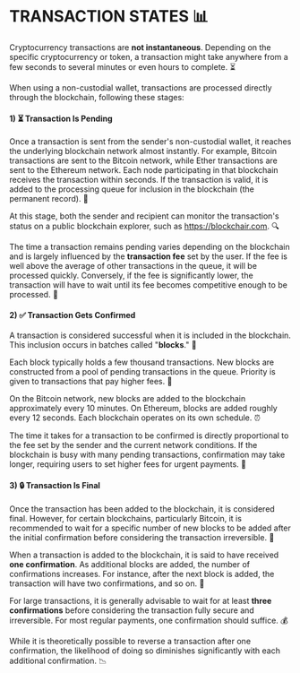 # TRANSACTION STATES 📊

Cryptocurrency transactions are **not instantaneous**. Depending on the specific cryptocurrency or token, a transaction might take anywhere from a few seconds to several minutes or even hours to complete. ⏳

When using a non-custodial wallet, transactions are processed directly through the blockchain, following these stages:

#### 1) ⏳ Transaction Is Pending 

Once a transaction is sent from the sender's non-custodial wallet, it reaches the underlying blockchain network almost instantly. For example, Bitcoin transactions are sent to the Bitcoin network, while Ether transactions are sent to the Ethereum network. Each node participating in that blockchain receives the transaction within seconds. If the transaction is valid, it is added to the processing queue for inclusion in the blockchain (the permanent record). 🔗

At this stage, both the sender and recipient can monitor the transaction's status on a public blockchain explorer, such as https://blockchair.com. 🔍

The time a transaction remains pending varies depending on the blockchain and is largely influenced by the **transaction fee** set by the user. If the fee is well above the average of other transactions in the queue, it will be processed quickly. Conversely, if the fee is significantly lower, the transaction will have to wait until its fee becomes competitive enough to be processed. 💸

#### 2) ✅ Transaction Gets Confirmed 

A transaction is considered successful when it is included in the blockchain. This inclusion occurs in batches called "**blocks**." 🧱

Each block typically holds a few thousand transactions. New blocks are constructed from a pool of pending transactions in the queue. Priority is given to transactions that pay higher fees. 🥇

On the Bitcoin network, new blocks are added to the blockchain approximately every 10 minutes. On Ethereum, blocks are added roughly every 12 seconds. Each blockchain operates on its own schedule. ⏰

The time it takes for a transaction to be confirmed is directly proportional to the fee set by the sender and the current network conditions. If the blockchain is busy with many pending transactions, confirmation may take longer, requiring users to set higher fees for urgent payments. 🚀

#### 3) 🔒 Transaction Is Final 

Once the transaction has been added to the blockchain, it is considered final. However, for certain blockchains, particularly Bitcoin, it is recommended to wait for a specific number of new blocks to be added after the initial confirmation before considering the transaction irreversible. 🔐

When a transaction is added to the blockchain, it is said to have received **one confirmation**. As additional blocks are added, the number of confirmations increases. For instance, after the next block is added, the transaction will have two confirmations, and so on. 🔢

For large transactions, it is generally advisable to wait for at least **three confirmations** before considering the transaction fully secure and irreversible. For most regular payments, one confirmation should suffice. 💰

While it is theoretically possible to reverse a transaction after one confirmation, the likelihood of doing so diminishes significantly with each additional confirmation. 📉